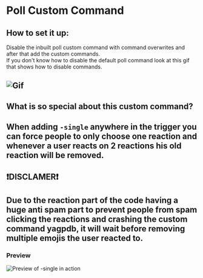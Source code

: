 # Poll Custom Command

## How to set it up:
Disable the inbuilt poll custom command with command overwrites and after that add the custom commands.  
If you don't know how to disable the default poll command look at this gif that shows how to disable commands.

![Gif](https://i.imgur.com/8WlHqyo.gif)
---

## What is so special about this custom command?
When adding `-single` anywhere in the trigger you can force people to only choose one reaction and whenever a user reacts on 2 reactions his old reaction will be removed.
---

## ❗DISCLAMER❗
Due to the reaction part of the code having a huge anti spam part to prevent people from spam clicking the reactions and crashing the custom command yagpdb, it will wait before removing multiple emojis the user reacted to.
---

### Preview
![Preview of -single in action](https://i.imgur.com/BjslDwo.gif)